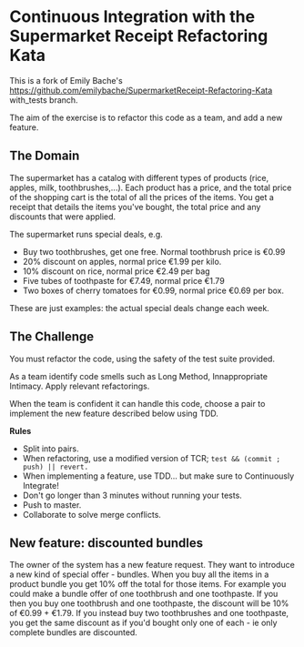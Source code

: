 # Continuous Integration with the Supermarket Receipt Refactoring Kata

This is a fork of Emily Bache's https://github.com/emilybache/SupermarketReceipt-Refactoring-Kata with\_tests branch.

The aim of the exercise is to refactor this code as a team, and add a new feature. 

## The Domain

The supermarket has a catalog with different types of products (rice, apples, milk, toothbrushes,...). Each product has a price, and the total price of the shopping cart is the total of all the prices of the items. You get a receipt that details the items you've bought, the total price and any discounts that were applied.

The supermarket runs special deals, e.g.
 - Buy two toothbrushes, get one free. Normal toothbrush price is €0.99
 - 20% discount on apples, normal price €1.99 per kilo.
 - 10% discount on rice, normal price €2.49 per bag
 - Five tubes of toothpaste for €7.49, normal price €1.79
 - Two boxes of cherry tomatoes for €0.99, normal price €0.69 per box.

These are just examples: the actual special deals change each week.

## The Challenge

You must refactor the code, using the safety of the test suite provided.

As a team identify code smells such as Long Method, Innappropriate Intimacy. Apply relevant refactorings.

When the team is confident it can handle this code, choose a pair to implement the new feature described below using TDD.

**Rules**

* Split into pairs.
* When refactoring, use a modified version of TCR; `test && (commit ; push) || revert.`
* When implementing a feature, use TDD... but make sure to Continuously Integrate!
* Don't go longer than 3 minutes without running your tests.
* Push to master.
* Collaborate to solve merge conflicts.

## New feature: discounted bundles

The owner of the system has a new feature request. They want to introduce a new kind of special offer - bundles. When you buy all the items in a product bundle
you get 10% off the total for those items. For example you could make a bundle offer of one toothbrush and one toothpaste. If you then you buy one toothbrush and one toothpaste, the discount will be 10% of €0.99 + €1.79. If you instead buy two toothbrushes and one toothpaste, you get the same discount as if you'd bought only one of each - ie only complete bundles are discounted.

